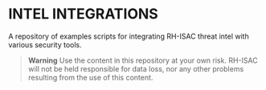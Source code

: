 # INTEL INTEGRATIONS
A repository of examples scripts for integrating RH-ISAC threat intel with various security tools.<br>

> **Warning**
> Use the content in this repository at your own risk. RH-ISAC will not be held responsible for data loss, nor any other problems resulting from the use of this content.